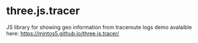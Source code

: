 # three.js.tracer
JS library for showing geo information from traceroute logs
demo avalaible here: https://mintos5.github.io/three.js.tracer/
